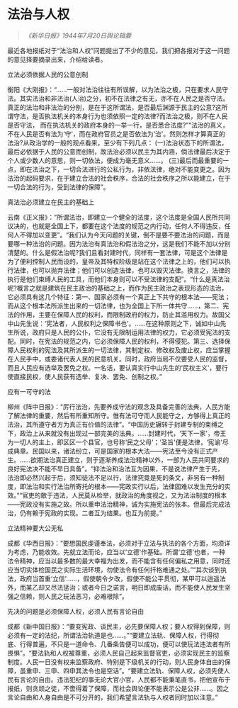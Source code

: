 # 法治与人权

> _《新华日报》1944年7月20日舆论辑要_

最近各地报纸对于“法治和人权”问题提出了不少的意见，我们把各报对于这一问题的意见择要摘录出来，介绍给读者。

立法必须依据人民的公意创制

衡阳《大刚报》：“……一般对法治往往有所误解，以为法治之极，只在要求人民守法。其实法治和非法治(人治)之分，初不在法律之有无，亦不在人民之是否守法。真正的法治和非法治的分别，是在于这所谓法，是否最后渊源于民主的公意?这所谓守法，是否执法机关的本身行为也须依照一定的法律?而法治之极，则不在人民是否守法， 而在执法机关的政府本身的一举一行，是否悉合法度?”“法治的真义，不在人民是否有法为‘守'，而在政府官员之是否依法为‘治'。然则怎样才算真正的法治?从政治学的一般的观点看来，至少有下列几点： (一)法治状态下的所谓法，最后必依据于人民的公意而创制，故法治必须以民主为其内涵，倘法律最后决定于个人或少数人的意思，则一切依法，便成为毫无意义……。 (三)最后而最重要的一点，即在法治之下，一切合法进行的公私行为，非依法律，绝对不能变更之。因为法治的起码要求，在于建立合法的社会秩序，合法的社会秩序之所以能建立，在于一切合法的行为，受到法律的保障”。

真法治必须建立在民主的基础上

云南《正义报》：“所谓法治，即建立一个健全的法度，这个法度是全国人民所共同议决的，也就是全国上下，都要在这个法度的规范之内行动，任何人不得违反，任何人不得加以变更”。“我们认为今天问题的关键，倒不是要不要法治的问题，而是要哪一种法治的问题。因为法治有真法治和假法治之分，这是我们不能不加以分别清楚的。什么是假法治呢?我们且看封建时代，同样有一套法律，可是这个法律是为了便利控制人民而设的，皇帝及其特权阶级是站在这个法律之上的，他们可以执行法律，也可以抛弃法律；他们可以创造法律，也可以毁灭法律。换言之，法律的执行是他们束缚人民的工具，而他们本身则可以不受法律的支配”。“什么是真法治呢?概言之就是建筑在民主政治的基础之上，而作为民主政治之表现形态的法治，它必须具有这几个特征：第一、国家必须有一个真正上下共守的根本法——宪法；而从这个根本法所派生出来的一切法律，也为全国上下所一体共守……，第二、宪法的作用，主要在保障人民的权利，而限制政府的权力，防止其滥用权力。故国父中山先生说：‘宪法者，人民权利之保障书也'。……在这种原则之下，诚如中山先生所说，政府只是人民的公仆，它没有无限制运用法律的权力，它必须受宪法的支配。同时，在宪法的规范之内，它必须保障人民的权利，不得侵犯。第三、选择保障人民权利的宪法及其所派生的一切法律，其制定权、修改权及废止权，应当掌握在人民手中，或委诸代表人民的民意机关。同时，政府当局不仅要受人民的监督，而且人民应有选举及罢免之权。一名话，要认真实行中山先生的‘民权主义'，要行使直接民权，使人民获有选举、复决、罢免、创制之权。”

应有一可守的法

柳州《阵中日报》：“厉行法治，先要养成守法的观念及具备完善的法典，人民方能了解法律的重要，然后有所重知所守。惟有法可守而人民能守之，方够得上真正的法治，其所遵守者方为真正有价值的法律”。“中国历史辗转于封建专制的束缚之下，政治上从来就没有出现过一部完美的法典。……封建时代，‘天下一家'，帝王为一切人的主上，即区区一个县官，也号称‘民之父母'；‘圣旨'便是法律，‘宪谕'尽成典章。民国以来，诸法纷立，可是国家的根本大法——宪法至今没有正式产生。……欲期法治真正建立，则于逐渐养成法治精神以外，一部为人民共同要求的良好宪法决不能不早日具备”。“抑法治和治法互为因果，不是说法律产生于先， 法治即必然兴起于后，须知徒法不足以行，法律究竟是死的条文，非另有一种制度，即法治和实行法治所寄托的根本——宪政实行以后，法律固难以发生充分的实效。”“官吏的敢于违法，人民莫从检举，就政治的角度视之，又为法治制度的根本——宪政没有实施之故。所以重申法治精神，诚为实施宪法的张本。但最后完成法治，仍有赖于宪政的实现。二者互为结果。也互为前提。”

立法精神要大公无私

成都《华西日报》：“要想国民虔谨奉法，必须对于立法与执法的各个方面，均须详为考虑，乃能收效。先就立法而论，应当以‘立德'作基础。所谓‘立德'也者，一种法令精神，应当以最多数的最大幸福为出发，而不能含有任何偏私之用意，同时还应当切实体检国民之实际生活环境，勿使法令有任何扦格难通之处。”“其次谈到执法，政府当首重‘立信'……，假使朝令夕改，假使不能公平贯彻，某甲可以逍遥法外，而某乙却又尽法惩治；或者今日之诺言，明日即成废话，而不能使人民发生坚强之信赖，则人民之玩法恶习，必难根除”。

先决的问题是必须保障人权，必须人民有言论自由

成都《新中国日报》：“要变宪政、谈民主，必先要保障人权；要人权得到保障，则必须有一定的法纪，所谓法治轨道是也……。”“要建立法轨、保障人权，行得彻底、行得普遍，不只是一道命令、几番条告便可以成功，便可以使玩法违法者有所畏惧”。“要法轨和人权被尊重，必须人民自己起来监督官吏，必须实现民主的监察制度。人民一日没有权来监察政府、特别是下级机关的行动，则人民身体自由的保障，虽重申、三申、四申其法令也是空话”。“要建立法轨、保障人权，必须先使人民有言论的自由。违法犯纪的事无论大官小官，人民都不能秉笔直书，把他宣布于报纸，则贪顽之徒，不啻得着了保障，而社会舆论便不能表示公是公非……。因之言论自由和人身自由是不可分开的，我们希望言法轨与人权者同时加以注意。”
